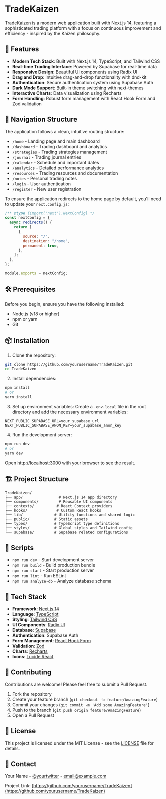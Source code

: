# TradeKaizen

TradeKaizen is a modern web application built with Next.js 14, featuring a sophisticated trading platform with a focus on continuous improvement and efficiency - inspired by the Kaizen philosophy.

## 🚀 Features

- **Modern Tech Stack**: Built with Next.js 14, TypeScript, and Tailwind CSS
- **Real-time Trading Interface**: Powered by Supabase for real-time data
- **Responsive Design**: Beautiful UI components using Radix UI
- **Drag and Drop**: Intuitive drag-and-drop functionality with dnd-kit
- **Authentication**: Secure authentication system using Supabase Auth
- **Dark Mode Support**: Built-in theme switching with next-themes
- **Interactive Charts**: Data visualization using Recharts
- **Form Handling**: Robust form management with React Hook Form and Zod validation

## 🧭 Navigation Structure

The application follows a clean, intuitive routing structure:

- `/home` - Landing page and main dashboard
- `/dashboard` - Trading dashboard and analytics
- `/strategies` - Trading strategies management
- `/journal` - Trading journal entries
- `/calendar` - Schedule and important dates
- `/analytics` - Detailed performance analytics
- `/resources` - Trading resources and documentation
- `/notes` - Personal trading notes
- `/login` - User authentication
- `/register` - New user registration

To ensure the application redirects to the home page by default, you'll need to update your `next.config.js`:

```js
/** @type {import('next').NextConfig} */
const nextConfig = {
  async redirects() {
    return [
      {
        source: "/",
        destination: "/home",
        permanent: true,
      },
    ];
  },
};

module.exports = nextConfig;
```

## 🛠️ Prerequisites

Before you begin, ensure you have the following installed:

- Node.js (v18 or higher)
- npm or yarn
- Git

## 📦 Installation

1. Clone the repository:

```bash
git clone https://github.com/yourusername/TradeKaizen.git
cd TradeKaizen
```

2. Install dependencies:

```bash
npm install
# or
yarn install
```

3. Set up environment variables:
   Create a `.env.local` file in the root directory and add the necessary environment variables:

```env
NEXT_PUBLIC_SUPABASE_URL=your_supabase_url
NEXT_PUBLIC_SUPABASE_ANON_KEY=your_supabase_anon_key
```

4. Run the development server:

```bash
npm run dev
# or
yarn dev
```

Open [http://localhost:3000](http://localhost:3000) with your browser to see the result.

## 🏗️ Project Structure

```
TradeKaizen/
├── app/                # Next.js 14 app directory
├── components/         # Reusable UI components
├── contexts/          # React Context providers
├── hooks/             # Custom React hooks
├── lib/              # Utility functions and shared logic
├── public/           # Static assets
├── types/            # TypeScript type definitions
├── styles/           # Global styles and Tailwind config
└── supabase/         # Supabase related configurations
```

## 🔧 Scripts

- `npm run dev` - Start development server
- `npm run build` - Build production bundle
- `npm run start` - Start production server
- `npm run lint` - Run ESLint
- `npm run analyze-db` - Analyze database schema

## 🎨 Tech Stack

- **Framework**: [Next.js 14](https://nextjs.org/)
- **Language**: [TypeScript](https://www.typescriptlang.org/)
- **Styling**: [Tailwind CSS](https://tailwindcss.com/)
- **UI Components**: [Radix UI](https://www.radix-ui.com/)
- **Database**: [Supabase](https://supabase.com/)
- **Authentication**: Supabase Auth
- **Form Management**: [React Hook Form](https://react-hook-form.com/)
- **Validation**: [Zod](https://zod.dev/)
- **Charts**: [Recharts](https://recharts.org/)
- **Icons**: [Lucide React](https://lucide.dev/)

## 🤝 Contributing

Contributions are welcome! Please feel free to submit a Pull Request.

1. Fork the repository
2. Create your feature branch (`git checkout -b feature/AmazingFeature`)
3. Commit your changes (`git commit -m 'Add some AmazingFeature'`)
4. Push to the branch (`git push origin feature/AmazingFeature`)
5. Open a Pull Request

## 📝 License

This project is licensed under the MIT License - see the [LICENSE](LICENSE) file for details.

## 📧 Contact

Your Name - [@yourtwitter](https://twitter.com/yourtwitter) - email@example.com

Project Link: [https://github.com/yourusername/TradeKaizen](https://github.com/yourusername/TradeKaizen)

